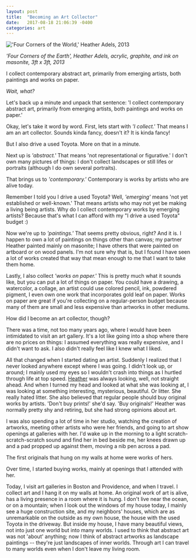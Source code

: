 ```yaml
---
layout: post
title:  "Becoming an Art Collector"
date:   2017-08-18 21:06:39 -0400
categories: art
---
```


!['Four Corners of the World,' Heather Adels, 2013](https://farm5.staticflickr.com/4409/36131442674_7c1ff6d01f_z.jpg)

*'Four Corners of the Earth', Heather Adels, acrylic, graphite, and ink on masonite, 3ft x 3ft, 2013*

I collect contemporary abstract art, primarily from emerging artists, both paintings and works on paper.

*Wait, what?*

Let's back up a minute and unpack that sentence: 'I collect contemporary abstract art, primarily from emerging artists, both paintings and works on paper.'

Okay, let's take it word by word. First, lets start with *'I collect.'* That means I am an art collector. Sounds kinda fancy, doesn't it? It is kinda fancy!

But I also drive a used Toyota. More on that in a minute.

Next up is *'abstract.'* That means 'not representational or figurative.' I don't own many pictures of things: I don't collect landscapes or still lifes or portraits (although I do own several portraits).

That brings us to *'contemporary.'* Contemporary is works by artists who are alive today.

Remember I told you I drive a used Toyota? Well, *'emerging'* means 'not yet established or well-known.' That means artists who may not yet be making a living being artists. Why do I collect contemporary works by emerging artists? Because that's what I can afford with my "I drive a used Toyota" budget :)

Now we're up to *'paintings.'* That seems pretty obvious, right? And it is. I happen to own a lot of paintings on things other than canvas; my partner Heather painted mainly on masonite; I have others that were painted on artboard or on wood panels. I'm not sure why that is, but I found I have seen a lot of works created that way that mean enough to me that I want to take them home.

Lastly, I also collect *'works on paper.'* This is pretty much what it sounds like, but you can put a lot of things on paper. You could have a drawing, a watercolor, a collage, an artist could use colored pencil, ink, powdered pigment, I even own one work that incorporates gold leaf on paper. Works on paper are great if you're collecting on a regular-person budget because many of them are small and less expensive than artworks in other mediums.

How did I become an art collector, though?

There was a time, not too many years ago, where I would have been intimidated to visit an art gallery. It's a lot like going into a shop where there are no prices on things: I assumed everything was really expensive, and I didn't want to ask. I also didn't really feel like I knew what I liked.

All that changed when I started dating an artist. Suddenly I realized that I never looked anywhere except where I was going. I didn't look up, or around; I mainly used my eyes so I wouldn't crash into things as I hurtled through life at top speed. [Heather](https://byrslf.co/i-want-to-tell-you-about-heather-732b303759d9) was always looking, well, not straight ahead. And when I turned my head and looked at what she was looking at, I was looking at something interesting, mysterious, beautiful. Or litter. She really hated litter. She also believed that regular people should buy original works by artists. 'Don't buy prints!' she'd say. 'Buy originals!' Heather was normally pretty shy and retiring, but she had strong opinions about art.

I was also spending a lot of time in her studio, watching the creation of artworks, meeting other artists who were her friends, and going to art show openings at galleries with her. I'd wake up in the morning to a light scratch-scratch-scratch sound and find her in bed beside me, her knees drawn up and a pad propped up against them, moving a nib pen across a pad.

The first originals that hung on my walls at home were works of hers.

Over time, I started buying works, mainly at openings that I attended with her.

Today, I visit art galleries in Boston and Providence, and when I travel. I collect art and I hang it on my walls at home. An original work of art is alive, has a living presence in a room where it is hung. I don't live near the ocean, or on a mountain; when I look out the windows of my house today, I mainly see a huge construction site, and my neighbors' houses, which are as unremarkable on the outside as my own house, the house with the used Toyota in the driveway. But inside my house, I have many beautiful views, not into just one world but into many worlds. I used to think that abstract art was not 'about' anything; now I think of abstract artworks as landscape paintings -- they're just landscapes of inner worlds. Through art I can travel to many worlds even when I don't leave my living room.
